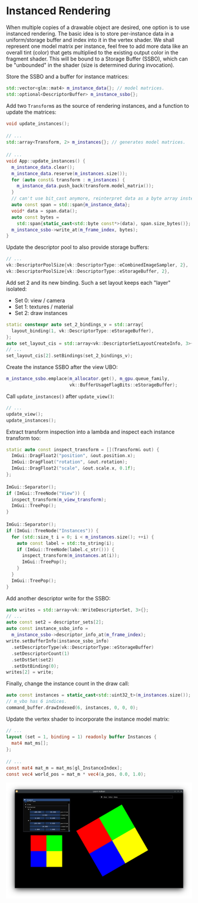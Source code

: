 # Instanced Rendering

When multiple copies of a drawable object are desired, one option is to use instanced rendering. The basic idea is to store per-instance data in a uniform/storage buffer and index into it in the vertex shader. We shall represent one model matrix per instance, feel free to add more data like an overall tint (color) that gets multiplied to the existing output color in the fragment shader. This will be bound to a Storage Buffer (SSBO), which can be "unbounded" in the shader (size is determined during invocation).

Store the SSBO and a buffer for instance matrices:

```cpp
std::vector<glm::mat4> m_instance_data{}; // model matrices.
std::optional<DescriptorBuffer> m_instance_ssbo{};
```

Add two `Transform`s as the source of rendering instances, and a function to update the matrices:

```cpp
void update_instances();

// ...
std::array<Transform, 2> m_instances{}; // generates model matrices.

// ...
void App::update_instances() {
  m_instance_data.clear();
  m_instance_data.reserve(m_instances.size());
  for (auto const& transform : m_instances) {
    m_instance_data.push_back(transform.model_matrix());
  }
  // can't use bit_cast anymore, reinterpret data as a byte array instead.
  auto const span = std::span{m_instance_data};
  void* data = span.data();
  auto const bytes =
    std::span{static_cast<std::byte const*>(data), span.size_bytes()};
  m_instance_ssbo->write_at(m_frame_index, bytes);
}
```

Update the descriptor pool to also provide storage buffers:

```cpp
// ...
vk::DescriptorPoolSize{vk::DescriptorType::eCombinedImageSampler, 2},
vk::DescriptorPoolSize{vk::DescriptorType::eStorageBuffer, 2},
```

Add set 2 and its new binding. Such a set layout keeps each "layer" isolated:

* Set 0: view / camera
* Set 1: textures / material
* Set 2: draw instances

```cpp
static constexpr auto set_2_bindings_v = std::array{
  layout_binding(1, vk::DescriptorType::eStorageBuffer),
};
auto set_layout_cis = std::array<vk::DescriptorSetLayoutCreateInfo, 3>{};
// ...
set_layout_cis[2].setBindings(set_2_bindings_v);
```

Create the instance SSBO after the view UBO:

```cpp
m_instance_ssbo.emplace(m_allocator.get(), m_gpu.queue_family,
                        vk::BufferUsageFlagBits::eStorageBuffer);
```

Call `update_instances()` after `update_view()`:

```cpp
// ...
update_view();
update_instances();
```

Extract transform inspection into a lambda and inspect each instance transform too:

```cpp
static auto const inspect_transform = [](Transform& out) {
  ImGui::DragFloat2("position", &out.position.x);
  ImGui::DragFloat("rotation", &out.rotation);
  ImGui::DragFloat2("scale", &out.scale.x, 0.1f);
};

ImGui::Separator();
if (ImGui::TreeNode("View")) {
  inspect_transform(m_view_transform);
  ImGui::TreePop();
}

ImGui::Separator();
if (ImGui::TreeNode("Instances")) {
  for (std::size_t i = 0; i < m_instances.size(); ++i) {
    auto const label = std::to_string(i);
    if (ImGui::TreeNode(label.c_str())) {
      inspect_transform(m_instances.at(i));
      ImGui::TreePop();
    }
  }
  ImGui::TreePop();
}
```

Add another descriptor write for the SSBO:

```cpp
auto writes = std::array<vk::WriteDescriptorSet, 3>{};
// ...
auto const set2 = descriptor_sets[2];
auto const instance_ssbo_info =
  m_instance_ssbo->descriptor_info_at(m_frame_index);
write.setBufferInfo(instance_ssbo_info)
  .setDescriptorType(vk::DescriptorType::eStorageBuffer)
  .setDescriptorCount(1)
  .setDstSet(set2)
  .setDstBinding(0);
writes[2] = write;
```

Finally, change the instance count in the draw call:

```cpp
auto const instances = static_cast<std::uint32_t>(m_instances.size());
// m_vbo has 6 indices.
command_buffer.drawIndexed(6, instances, 0, 0, 0);
```

Update the vertex shader to incorporate the instance model matrix:

```glsl
// ...
layout (set = 1, binding = 1) readonly buffer Instances {
  mat4 mat_ms[];
};

// ...
const mat4 mat_m = mat_ms[gl_InstanceIndex];
const vec4 world_pos = mat_m * vec4(a_pos, 0.0, 1.0);
```

![Instanced Rendering](./instanced_rendering.png)
